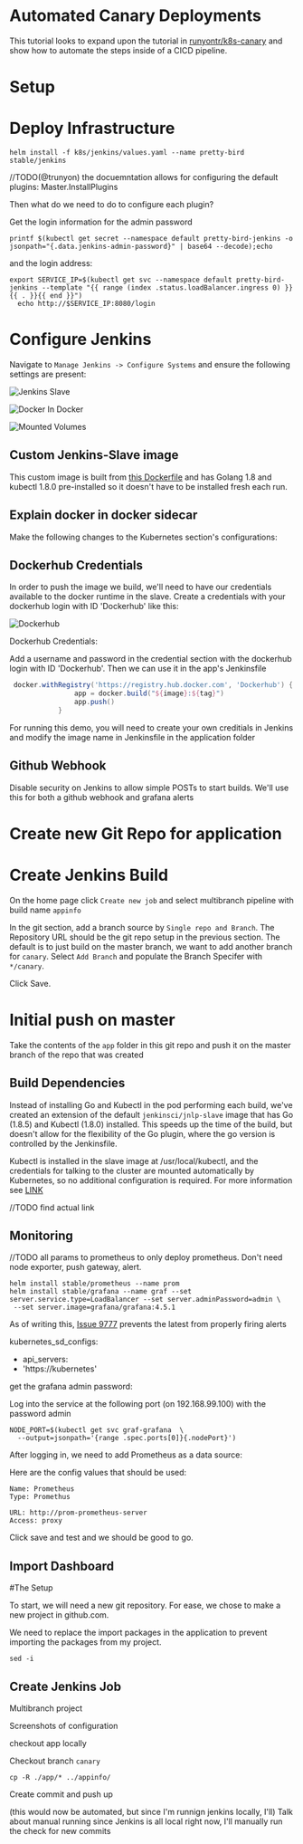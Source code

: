 # Automated Canary Deployments


This tutorial looks to expand upon the tutorial in [runyontr/k8s-canary](http://github.com/runyontr/k8s-canary)
 and show how to automate the steps inside of a CICD pipeline. 
 
 
 
 
# Setup



# Deploy Infrastructure


```
helm install -f k8s/jenkins/values.yaml --name pretty-bird stable/jenkins
```
//TODO(@trunyon) the docuemntation allows for configuring the default plugins:
Master.InstallPlugins

Then what do we need to do to configure each plugin?


Get the login information for the admin password

```
printf $(kubectl get secret --namespace default pretty-bird-jenkins -o jsonpath="{.data.jenkins-admin-password}" | base64 --decode);echo
```

and the login address:
```
export SERVICE_IP=$(kubectl get svc --namespace default pretty-bird-jenkins --template "{{ range (index .status.loadBalancer.ingress 0) }}{{ . }}{{ end }}")
  echo http://$SERVICE_IP:8080/login
```


# Configure Jenkins

Navigate to  `Manage Jenkins -> Configure Systems` and ensure the following settings are present:

![Jenkins Slave](imgs/jenkins-slave.png)

![Docker In Docker](imgs/dind.png)

![Mounted Volumes](imgs/Volumes.png)


## Custom Jenkins-Slave image

This custom image is built from [this Dockerfile](jenkins/slave-image/Dockerfile) and has Golang 1.8 and
kubectl 1.8.0 pre-installed so it doesn't have to be installed fresh each run.

## Explain docker in docker sidecar
 
 Make the following changes to the Kubernetes section's configurations:
 

 
 
## Dockerhub Credentials

In order to push the image we build, we'll need to have our credentials available to the docker runtime
in the slave.  Create a credentials with your dockerhub login with ID 'Dockerhub' like this:

![Dockerhub](imgs/DockerhubCredentials.png)

Dockerhub Credentials:

Add a username and password in the credential section with the dockerhub login with ID 'Dockerhub'.  Then we can use it
in the app's Jenkinsfile

```groovy
 docker.withRegistry('https://registry.hub.docker.com', 'Dockerhub') {
                app = docker.build("${image}:${tag}")
                app.push()
            }
```

For running this demo, you will need to create your own creditials in Jenkins and modify the image name in Jenkinsfile 
in the application folder


## Github Webhook

Disable security on Jenkins to allow simple POSTs to start builds.  We'll use this for both a github webhook
and grafana alerts


# Create new Git Repo for application






# Create Jenkins Build

On the home page click `Create new job` and select multibranch pipeline with build name `appinfo`


In the git section, add a branch source by `Single repo and Branch`.  The Repository URL should be the
 git repo setup in the previous section.  The default is to just build on the master branch, we want to add
 another branch for `canary`.  Select `Add Branch` and populate the Branch Specifer with `*/canary`.
 
 Click Save.
 
 
 
# Initial push on master


Take the contents of the `app` folder in this git repo and push it on the master branch of the repo that was created

 



## Build Dependencies

Instead of installing Go and Kubectl in the pod performing each build, we've created an extension of the default
`jenkinsci/jnlp-slave` image that has Go (1.8.5) and Kubectl (1.8.0) installed.  This speeds up the time of the build,
but doesn't allow for the flexibility of the Go plugin, where the go version is controlled by the Jenkinsfile.

Kubectl is installed in the slave image at /usr/local/kubectl, and the credentials for talking to the cluster are
mounted automatically by Kubernetes, so no additional configuration is required.  For more information see [LINK](LINKME)

//TODO find actual link



## Monitoring

//TODO all params to prometheus to only deploy prometheus. Don't need
node exporter, push gateway, alert.

```
helm install stable/prometheus --name prom
helm install stable/grafana --name graf --set server.service.type=LoadBalancer --set server.adminPassword=admin \
 --set server.image=grafana/grafana:4.5.1
```

As of writing this, [Issue 9777](https://github.com/grafana/grafana/issues/9777) prevents the latest from properly
firing alerts

kubernetes_sd_configs:
- api_servers:
- 'https://kubernetes'

get the grafana admin password:


Log into the service at the following port (on 192.168.99.100) with the password admin

```
NODE_PORT=$(kubectl get svc graf-grafana  \
  --output=jsonpath='{range .spec.ports[0]}{.nodePort}')
```


After logging in, we need to add Prometheus as a data source:

Here are the config values that should be used:

```
Name: Prometheus
Type: Promethus

URL: http://prom-prometheus-server
Access: proxy
```



Click save and test and we should be good to go.


## Import Dashboard



#The Setup

To start, we will need a new git repository.  For ease, we chose to make a new project in github.com.

We need to replace the import packages in the application to prevent importing the packages from my project.

```
sed -i

``` 


## Create Jenkins Job
Multibranch project

Screenshots of configuration


checkout app locally


Checkout branch `canary`

`cp -R ./app/* ../appinfo/`

Create commit and push up

(this would now be automated, but since I'm runnign jenkins locally, I'll)
Talk about manual running since Jenkins is all local right now, I'll manually run the check for new commits




